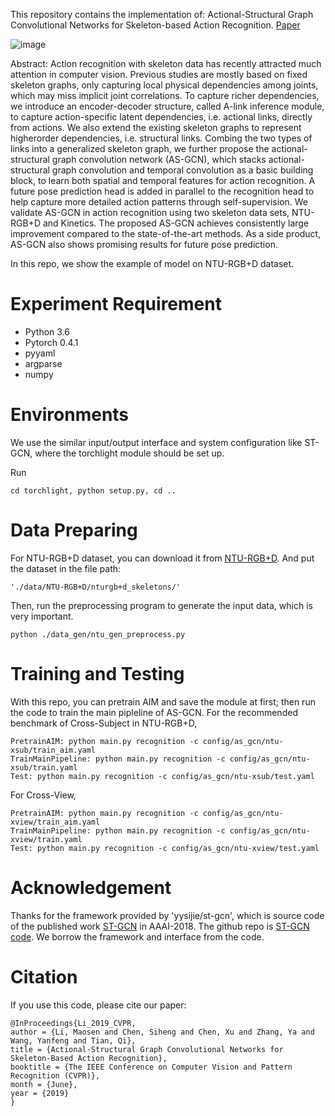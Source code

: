 This repository contains the implementation of:
Actional-Structural Graph Convolutional Networks for Skeleton-based Action Recognition. [Paper](https://arxiv.org/pdf/1904.12659.pdf)

![image](https://github.com/limaosen0/AS-GCN/blob/master/img/pipeline.png)

Abstract: Action recognition with skeleton data has recently attracted much attention in computer vision. Previous studies are mostly based on fixed skeleton graphs, only capturing local physical dependencies among joints, which may miss implicit joint correlations. To capture richer dependencies, we introduce an encoder-decoder structure, called A-link inference module, to capture action-specific latent dependencies, i.e. actional links, directly from actions. We also extend the existing skeleton graphs to represent higherorder dependencies, i.e. structural links. Combing the two types of links into a generalized skeleton graph, we further propose the actional-structural graph convolution network (AS-GCN), which stacks actional-structural graph convolution and temporal convolution as a basic building block, to learn both spatial and temporal features for action recognition. A future pose prediction head is added in parallel to the recognition head to help capture more detailed action patterns through self-supervision. We validate AS-GCN in action recognition using two skeleton data sets, NTU-RGB+D and Kinetics. The proposed AS-GCN achieves consistently large improvement compared to the state-of-the-art methods. As a side product, AS-GCN also shows promising results for future pose prediction.

In this repo, we show the example of model on NTU-RGB+D dataset.

# Experiment Requirement
* Python 3.6
* Pytorch 0.4.1
* pyyaml
* argparse
* numpy

# Environments
We use the similar input/output interface and system configuration like ST-GCN, where the torchlight module should be set up.

Run
```
cd torchlight, python setup.py, cd ..
```


# Data Preparing
For NTU-RGB+D dataset, you can download it from [NTU-RGB+D](http://rose1.ntu.edu.sg/datasets/actionrecognition.asp). And put the dataset in the file path:
```
'./data/NTU-RGB+D/nturgb+d_skeletons/'
```
Then, run the preprocessing program to generate the input data, which is very important.
```
python ./data_gen/ntu_gen_preprocess.py
```

# Training and Testing
With this repo, you can pretrain AIM and save the module at first; then run the code to train the main pipleline of AS-GCN. For the recommended benchmark of Cross-Subject in NTU-RGB+D,
```
PretrainAIM: python main.py recognition -c config/as_gcn/ntu-xsub/train_aim.yaml
TrainMainPipeline: python main.py recognition -c config/as_gcn/ntu-xsub/train.yaml
Test: python main.py recognition -c config/as_gcn/ntu-xsub/test.yaml
```

For Cross-View,
```
PretrainAIM: python main.py recognition -c config/as_gcn/ntu-xview/train_aim.yaml
TrainMainPipeline: python main.py recognition -c config/as_gcn/ntu-xview/train.yaml
Test: python main.py recognition -c config/as_gcn/ntu-xview/test.yaml
```

# Acknowledgement
Thanks for the framework provided by 'yysijie/st-gcn', which is source code of the published work [ST-GCN](https://aaai.org/ocs/index.php/AAAI/AAAI18/paper/view/17135) in AAAI-2018. The github repo is [ST-GCN code](https://github.com/yysijie/st-gcn). We borrow the framework and interface from the code.

# Citation
If you use this code, please cite our paper:
```
@InProceedings{Li_2019_CVPR,
author = {Li, Maosen and Chen, Siheng and Chen, Xu and Zhang, Ya and Wang, Yanfeng and Tian, Qi},
title = {Actional-Structural Graph Convolutional Networks for Skeleton-Based Action Recognition},
booktitle = {The IEEE Conference on Computer Vision and Pattern Recognition (CVPR)},
month = {June},
year = {2019}
}
```

